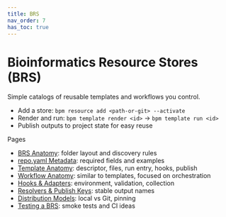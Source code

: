 ```yaml
---
title: BRS
nav_order: 7
has_toc: true
---
```


# Bioinformatics Resource Stores (BRS)

Simple catalogs of reusable templates and workflows you control.

- Add a store: `bpm resource add <path-or-git> --activate`
- Render and run: `bpm template render <id>` → `bpm template run <id>`
- Publish outputs to project state for easy reuse

Pages
- [BRS Anatomy](./anatomy.md): folder layout and discovery rules
- [repo.yaml Metadata](./repo-metadata.md): required fields and examples
- [Template Anatomy](./template-anatomy.md): descriptor, files, run entry, hooks, publish
- [Workflow Anatomy](./workflow-anatomy.md): similar to templates, focused on orchestration
- [Hooks & Adapters](./hooks-and-adapters.md): environment, validation, collection
- [Resolvers & Publish Keys](./resolvers-and-publish-keys.md): stable output names
- [Distribution Models](./distribution-models.md): local vs Git, pinning
- [Testing a BRS](./testing-a-brs.md): smoke tests and CI ideas
